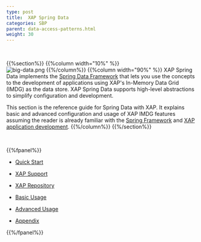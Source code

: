 ```yaml
---
type: post
title:  XAP Spring Data
categories: SBP
parent: data-access-patterns.html
weight: 30
---
```



<br>

{{%section%}}
{{%column width="10%" %}}
<br>
![big-data.png](/attachment_files/subject/spring.png)
{{%/column%}}
{{%column width="90%" %}}
XAP Spring Data implements the [Spring Data Framework](http://projects.spring.io/spring-data) that lets you use the concepts to the development of applications using XAP's In-Memory Data Grid (IMDG) as the data store. XAP Spring Data supports high-level abstractions to simplify configuration and development.

This section is the reference guide for Spring Data with XAP. It explains basic and advanced configuration and usage of XAP IMDG features assuming the reader is already familiar with the [Spring Framework](http://docs.spring.io/spring-data/commons/docs/1.9.1.RELEASE/reference/html/) and [XAP application development](http://docs.gigaspaces.com).
{{%/column%}}
{{%/section%}}


<br>



{{%fpanel%}}

- [Quick Start](./spring-data-quick-start.html)

- [XAP Support](./spring-data-overview.html)

- [XAP Repository](./spring-data-repository.html)

- [Basic Usage](./spring-data-basic.html)

- [Advanced Usage](./spring-data-advanced.html)

- [Appendix](./spring-data-appendix.html)


{{%/fpanel%}}
